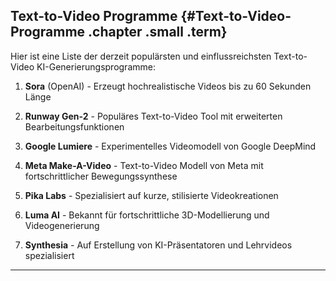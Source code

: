 ## Text-to-Video Programme {#Text-to-Video-Programme .chapter .small .term}

Hier ist eine Liste der derzeit populärsten und einflussreichsten Text-to-Video KI-Generierungsprogramme:

1. **Sora** (OpenAI) - Erzeugt hochrealistische Videos bis zu 60 Sekunden Länge

2. **Runway Gen-2** - Populäres Text-to-Video Tool mit erweiterten Bearbeitungsfunktionen

3. **Google Lumiere** - Experimentelles Videomodell von Google DeepMind

4. **Meta Make-A-Video** - Text-to-Video Modell von Meta mit fortschrittlicher Bewegungssynthese

5. **Pika Labs** - Spezialisiert auf kurze, stilisierte Videokreationen

6. **Luma AI** - Bekannt für fortschrittliche 3D-Modellierung und Videogenerierung

7. **Synthesia** - Auf Erstellung von KI-Präsentatoren und Lehrvideos spezialisiert

----


